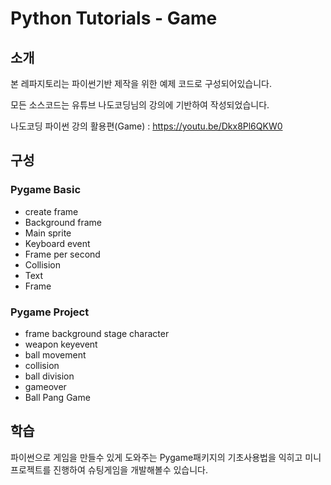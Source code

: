 # Python Tutorials - Game
## 소개
본 레파지토리는 파이썬기반 제작을 위한 예제 코드로 구성되어있습니다.

모든 소스코드는 유튜브 나도코딩님의 강의에 기반하여 작성되었습니다.

나도코딩 파이썬 강의 활용편(Game) : https://youtu.be/Dkx8Pl6QKW0
## 구성
### Pygame Basic
- create frame
- Background frame
- Main sprite
- Keyboard event
- Frame per second
- Collision
- Text
- Frame
### Pygame Project
- frame background stage character
- weapon keyevent
- ball movement
- collision
- ball division
- gameover
- Ball Pang Game
## 학습
파이썬으로 게임을 만들수 있게 도와주는 Pygame패키지의 기초사용법을 익히고 미니 프로젝트를 진행하여 슈팅게임을 개발해볼수 있습니다.
